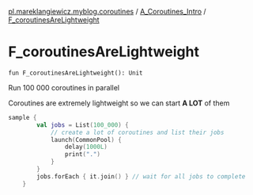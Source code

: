 [pl.mareklangiewicz.myblog.coroutines](../index.md) / [A_Coroutines_Intro](index.md) / [F_coroutinesAreLightweight](.)

# F_coroutinesAreLightweight

`fun F_coroutinesAreLightweight(): Unit`

Run 100 000 coroutines in parallel

Coroutines are extremely lightweight so we can start **A LOT** of them

``` kotlin
sample {
        val jobs = List(100_000) {
            // create a lot of coroutines and list their jobs
            launch(CommonPool) {
                delay(1000L)
                print(".")
            }
        }
        jobs.forEach { it.join() } // wait for all jobs to complete    }
    }
```

